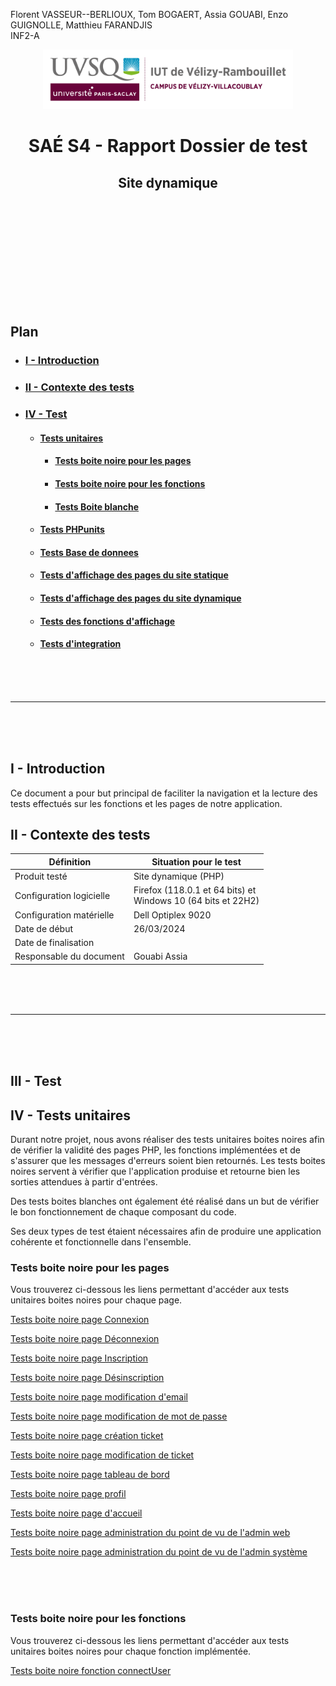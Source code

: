 Florent VASSEUR--BERLIOUX, Tom BOGAERT, Assia GOUABI, Enzo GUIGNOLLE, Matthieu FARANDJIS<br>
INF2-A

<div align="center">
<img height="95" width="400" src="../img/IUT_Velizy_Villacoublay_logo_2020_ecran.png" title="logo uvsq vélizy"/>

# SAÉ S4 - Rapport Dossier de test 
## Site dynamique

<br><br>

</div>

<br><br><br><br><br><br><br>

## Plan
- ### [I - Introduction](#I)
- ### [II - Contexte des tests](#II)
- ### [IV - Test ](#III)
    - #### [Tests unitaires](#IV)
        - #### [Tests boite noire pour les pages](#1a)
        - #### [Tests boite noire pour les fonctions](#2ab)
        - #### [Tests Boite blanche](#2a)
    - #### [Tests PHPunits](#V)
    - #### [Tests Base de donnees](#VI)
    - #### [Tests d'affichage des pages du site statique](#VII)
    - #### [Tests d'affichage des pages du site dynamique](#VIII)
    - #### [Tests des fonctions d'affichage](#IX)
    - #### [Tests d'integration](#X)

<br><br><br>

----------

<br><br><br>

## <a name="I"></a>I - Introduction

Ce document a pour but principal de faciliter la navigation et la lecture des tests effectués sur les fonctions et les pages de notre application.
<br>

## <a name="II"></a>II - Contexte des tests

| Définition               | Situation pour le test                                           |
|--------------------------|------------------------------------------------------------------|
| Produit testé            | Site dynamique (PHP)                                             |
| Configuration logicielle | Firefox (118.0.1 et 64 bits) et<br/>Windows 10 (64 bits et 22H2) |
| Configuration matérielle | Dell Optiplex 9020                                               |
| Date de début            | 26/03/2024                                                       |
| Date de finalisation     |                                                                  |
| Responsable du document  | Gouabi Assia                                                     |

<br><br><br>

----------

<br><br><br>

## <a name="III"></a>III - Test

## <a name="IV"></a>IV - Tests unitaires 

Durant notre projet, nous avons réaliser des tests unitaires boites noires afin de vérifier la validité des pages PHP, les fonctions implémentées et de s'assurer que les messages d'erreurs soient bien retournés. Les tests boites noires servent à vérifier que l'application produise et retourne bien les sorties attendues à partir d'entrées. <br>

Des tests boites blanches ont également été réalisé dans un but de vérifier le bon fonctionnement de chaque composant du code. 

Ses deux types de test étaient nécessaires afin de produire une application cohérente et fonctionnelle dans l'ensemble. 

### <a name="1a"></a> Tests boite noire pour les pages

Vous trouverez ci-dessous les liens permettant d'accéder aux tests unitaires boites noires pour chaque page. 

[Tests boite noire page Connexion](dossier_de_test_boite_noire/dossier_de_test_connexion.md)

[Tests boite noire page Déconnexion](dossier_de_test_boite_noire/dossier_de_test_deconnexion.md)

[Tests boite noire page Inscription](dossier_de_test_boite_noire/dossier_de_test_inscription.md)

[Tests boite noire page Désinscription](dossier_de_test_boite_noire/dossier_de_test_desinscription.md)

[Tests boite noire page modification d'email](dossier_de_test_boite_noire/dossier_de_test_modifEmail.md)

[Tests boite noire page modification de mot de passe](dossier_de_test_boite_noire/dossier_de_test_modifMdp.md)

[Tests boite noire page création ticket](dossier_de_test_boite_noire/dossier_de_test_creerTicket.md)

[Tests boite noire page modification de ticket](dossier_de_test_boite_noire/dossier_de_test_modification_ticket.md)

[Tests boite noire page tableau de bord](dossier_de_test_boite_noire/dossier_de_test_tdb.md)

[Tests boite noire page profil](dossier_de_test_boite_noire/dossier_test_dynamique_profil.md)

[Tests boite noire page d'accueil](dossier_de_test_boite_noire/dossier_test_dynamique_index.md)

[Tests boite noire page administration du point de vu de l'admin web](dossier_de_test_boite_noire/dossier_de_test_administration.md)

[Tests boite noire page administration du point de vu de l'admin système](dossier_de_test_boite_noire/dossier_de_test_administrationSysteme.md)

<br><br><br>

### <a name="2ab"></a> Tests boite noire pour les fonctions

Vous trouverez ci-dessous les liens permettant d'accéder aux tests unitaires boites noires pour chaque fonction implémentée.

[Tests boite noire fonction connectUser](dossier_de_test_boite_noire/dossier_de_test_fonction.md#a-name1aaconnectuser)
